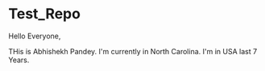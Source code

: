 # Test_Repo

Hello Everyone, 

THis is Abhishekh Pandey. I'm currently in North Carolina. I'm in USA last 7 Years. 